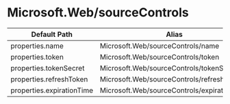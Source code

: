 # Microsoft.Web/sourceControls

| Default Path | Alias |
|---|---|
| properties.name | Microsoft.Web/sourceControls/name |
| properties.token | Microsoft.Web/sourceControls/token |
| properties.tokenSecret | Microsoft.Web/sourceControls/tokenSecret |
| properties.refreshToken | Microsoft.Web/sourceControls/refreshToken |
| properties.expirationTime | Microsoft.Web/sourceControls/expirationTime |

